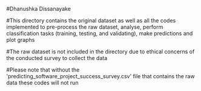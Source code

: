 #Dhanushka Dissanayake

#This directory contains the original dataset as well as all the codes implemented to pre-process the raw dataset, analyse, perform classification tasks (training, testing, and validating), make predictions and plot graphs

#The raw dataset is not included in the directory due to ethical concerns of the conducted survey to collect the data

#Please note that without the 'predicting_software_project_success_survey.csv' file that contains the raw data these codes will not run

